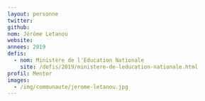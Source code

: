```yaml
---
layout: personne
twitter: 
github: 
nom: Jérôme Letanou
website:
annees: 2019
defis: 
  - nom: Ministère de l'Education Nationale
    site: /defis/2019/ministere-de-leducation-nationale.html
profil: Mentor
images: 
  - /img/communaute/jerome-letanou.jpg
---
```

